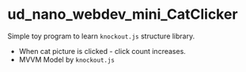 # ud_nano_webdev_mini_CatClicker

Simple toy program to learn `knockout.js` structure library.

* When cat picture is clicked - click count increases.
* MVVM Model by `knockout.js`

